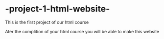 # -project-1-html-website-
This is the first project of our html course 

Ater the complition of your html course you will be able to make this website 

